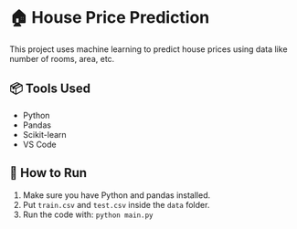 # 🏠 House Price Prediction

This project uses machine learning to predict house prices using data like number of rooms, area, etc.

## 📦 Tools Used
- Python
- Pandas
- Scikit-learn
- VS Code

## 🧪 How to Run
1. Make sure you have Python and pandas installed.
2. Put `train.csv` and `test.csv` inside the `data` folder.
3. Run the code with: `python main.py`
